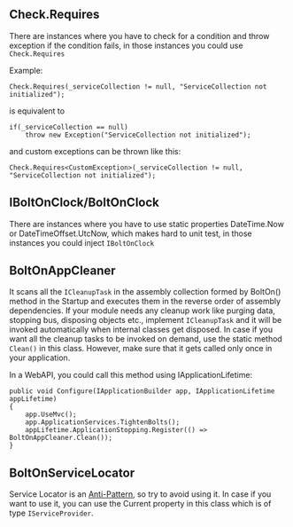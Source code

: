 Check.Requires
--------------
There are instances where you have to check for a condition and throw exception if the condition fails, in those instances you could use `Check.Requires`

Example:

    Check.Requires(_serviceCollection != null, "ServiceCollection not initialized"); 

is equivalent to

    if(_serviceCollection == null)
        throw new Exception("ServiceCollection not initialized");

and custom exceptions can be thrown like this:

    Check.Requires<CustomException>(_serviceCollection != null, "ServiceCollection not initialized"); 

IBoltOnClock/BoltOnClock
------------------------
There are instances where you have to use static properties DateTime.Now or DateTimeOffset.UtcNow, which makes hard to unit test, in those instances you could inject `IBoltOnClock`

BoltOnAppCleaner
----------------
It scans all the `ICleanupTask` in the assembly collection formed by BoltOn() method in the Startup and executes them in the reverse order of assembly dependencies. If your module needs any cleanup work like purging data, stopping bus, disposing objects etc., implement `ICleanupTask` and it will be invoked automatically when internal classes get disposed. In case if you want all the cleanup tasks to be invoked on demand, use the static method `Clean()` in this class. However, make sure that it gets called only once in your application.

In a WebAPI, you could call this method using IApplicationLifetime:

    public void Configure(IApplicationBuilder app, IApplicationLifetime appLifetime)
    {
        app.UseMvc();
        app.ApplicationServices.TightenBolts();
        appLifetime.ApplicationStopping.Register(() => BoltOnAppCleaner.Clean());
    }

BoltOnServiceLocator
--------------------
Service Locator is an [Anti-Pattern](https://blog.ploeh.dk/2010/02/03/ServiceLocatorisanAnti-Pattern/), so try to avoid using it. In case if you want to use it, you can use the Current property in this class which is of type `IServiceProvider`.